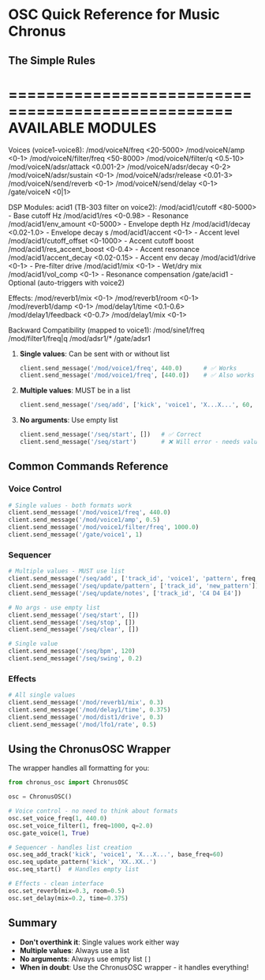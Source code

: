 # OSC Quick Reference for Music Chronus

## The Simple Rules
==================================================
AVAILABLE MODULES
==================================================

Voices (voice1-voice8):
  /mod/voiceN/freq <20-5000>
  /mod/voiceN/amp <0-1>
  /mod/voiceN/filter/freq <50-8000>
  /mod/voiceN/filter/q <0.5-10>
  /mod/voiceN/adsr/attack <0.001-2>
  /mod/voiceN/adsr/decay <0-2>
  /mod/voiceN/adsr/sustain <0-1>
  /mod/voiceN/adsr/release <0.01-3>
  /mod/voiceN/send/reverb <0-1>
  /mod/voiceN/send/delay <0-1>
  /gate/voiceN <0|1>

DSP Modules:
  acid1 (TB-303 filter on voice2):
    /mod/acid1/cutoff <80-5000> - Base cutoff Hz
    /mod/acid1/res <0-0.98> - Resonance
    /mod/acid1/env_amount <0-5000> - Envelope depth Hz
    /mod/acid1/decay <0.02-1.0> - Envelope decay s
    /mod/acid1/accent <0-1> - Accent level
    /mod/acid1/cutoff_offset <0-1000> - Accent cutoff boost
    /mod/acid1/res_accent_boost <0-0.4> - Accent resonance
    /mod/acid1/accent_decay <0.02-0.15> - Accent env decay
    /mod/acid1/drive <0-1> - Pre-filter drive
    /mod/acid1/mix <0-1> - Wet/dry mix
    /mod/acid1/vol_comp <0-1> - Resonance compensation
    /gate/acid1 - Optional (auto-triggers with voice2)

Effects:
  /mod/reverb1/mix <0-1>
  /mod/reverb1/room <0-1>
  /mod/reverb1/damp <0-1>
  /mod/delay1/time <0.1-0.6>
  /mod/delay1/feedback <0-0.7>
  /mod/delay1/mix <0-1>

Backward Compatibility (mapped to voice1):
  /mod/sine1/freq
  /mod/filter1/freq|q
  /mod/adsr1/*
  /gate/adsr1
  
1. **Single values**: Can be sent with or without list
   ```python
   client.send_message('/mod/voice1/freq', 440.0)      # ✅ Works
   client.send_message('/mod/voice1/freq', [440.0])    # ✅ Also works
   ```

2. **Multiple values**: MUST be in a list
   ```python
   client.send_message('/seq/add', ['kick', 'voice1', 'X...X...', 60, 200])  # ✅ Correct
   ```

3. **No arguments**: Use empty list
   ```python
   client.send_message('/seq/start', [])   # ✅ Correct
   client.send_message('/seq/start')       # ❌ Will error - needs value argument
   ```

## Common Commands Reference

### Voice Control
```python
# Single values - both formats work
client.send_message('/mod/voice1/freq', 440.0)
client.send_message('/mod/voice1/amp', 0.5)
client.send_message('/mod/voice1/filter/freq', 1000.0)
client.send_message('/gate/voice1', 1)
```

### Sequencer
```python
# Multiple values - MUST use list
client.send_message('/seq/add', ['track_id', 'voice1', 'pattern', freq, filter])
client.send_message('/seq/update/pattern', ['track_id', 'new_pattern'])
client.send_message('/seq/update/notes', ['track_id', 'C4 D4 E4'])

# No args - use empty list
client.send_message('/seq/start', [])
client.send_message('/seq/stop', [])
client.send_message('/seq/clear', [])

# Single value
client.send_message('/seq/bpm', 120)
client.send_message('/seq/swing', 0.2)
```

### Effects
```python
# All single values
client.send_message('/mod/reverb1/mix', 0.3)
client.send_message('/mod/delay1/time', 0.375)
client.send_message('/mod/dist1/drive', 0.3)
client.send_message('/mod/lfo1/rate', 0.5)
```

## Using the ChronusOSC Wrapper

The wrapper handles all formatting for you:

```python
from chronus_osc import ChronusOSC

osc = ChronusOSC()

# Voice control - no need to think about formats
osc.set_voice_freq(1, 440.0)
osc.set_voice_filter(1, freq=1000, q=2.0)
osc.gate_voice(1, True)

# Sequencer - handles list creation
osc.seq_add_track('kick', 'voice1', 'X...X...', base_freq=60)
osc.seq_update_pattern('kick', 'XX..XX..')
osc.seq_start()  # Handles empty list

# Effects - clean interface
osc.set_reverb(mix=0.3, room=0.5)
osc.set_delay(mix=0.2, time=0.375)
```

## Summary

- **Don't overthink it**: Single values work either way
- **Multiple values**: Always use a list
- **No arguments**: Always use empty list `[]`
- **When in doubt**: Use the ChronusOSC wrapper - it handles everything!